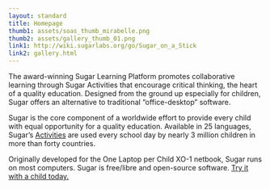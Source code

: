 ```yaml
---
layout: standard
title: Homepage
thumb1: assets/soas_thumb_mirabelle.png
thumb2: assets/gallery_thumb_01.png
link1: http://wiki.sugarlabs.org/go/Sugar_on_a_Stick
link2: gallery.html
---
```

The award-winning Sugar Learning Platform promotes collaborative learning through Sugar Activities that encourage critical thinking, the heart of a quality education. Designed from the ground up especially for children, Sugar offers an alternative to traditional “office-desktop” software.

Sugar is the core component of a worldwide effort to provide every child with equal opportunity for a quality education. Available in 25 languages, Sugar’s [Activities](about_activities.html) are used every school day by nearly 3 million children in more than forty countries.

Originally developed for the One Laptop per Child XO-1 netbook, Sugar runs on most computers. Sugar is free/libre and open-source software. [Try it with a child today.](http://sugarlabs.org/go/DocumentationTeam/Try_Sugar)

